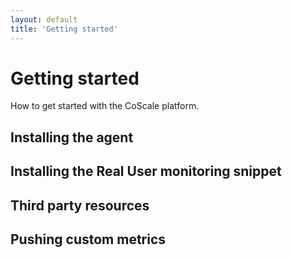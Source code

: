 ```yaml
---
layout: default
title: 'Getting started'
---
```


# Getting started

How to get started with the CoScale platform.

## Installing the agent

## Installing the Real User monitoring snippet

## Third party resources

## Pushing custom metrics
